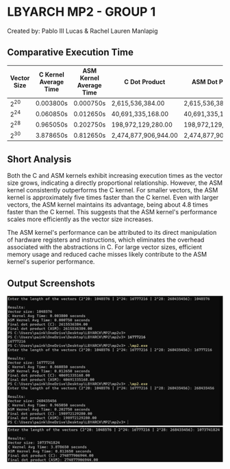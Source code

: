 # LBYARCH MP2 - GROUP 1
Created by: Pablo III Lucas & Rachel Lauren Manlapig

## Comparative Execution Time

| Vector Size | C Kernel Average Time | ASM Kernel Average Time | C Dot Product | ASM Dot Product |
| --- | ----------- | ----------| ----- | ----- |
|2<sup>20</sup> | 0.003800s | 0.000750s | 2,615,536,384.00 | 2,615,536,384.00 |
|2<sup>24</sup> | 0.060850s | 0.012650s | 40,691,335,168.00 | 40,691,335,168.00 |
|2<sup>28</sup> | 0.965050s | 0.202750s | 198,972,129,280.00 | 198,972,129,280.00 |
|2<sup>30</sup> | 3.878650s | 0.812650s | 2,474,877,906,944.00 | 2,474,877,906,944.00 |

## Short Analysis
Both the C and ASM kernels exhibit increasing execution times as the vector size grows, indicating a directly proportional relationship. However, the ASM kernel consistently outperforms the C kernel. For smaller vectors, the ASM kernel is approximately five times faster than the C kernel. Even with larger vectors, the ASM kernel maintains its advantage, being about 4.8 times faster than the C kernel. This suggests that the ASM kernel's performance scales more efficiently as the vector size increases.

The ASM kernel's performance can be attributed to its direct manipulation of hardware registers and instructions, which eliminates the overhead associated with the abstractions in C. For large vector sizes, efficient memory usage and reduced cache misses likely contribute to the ASM kernel's superior performance.

## Output Screenshots
![alt text](<vectors raise to 20 to 28.png>)
![alt text](<vector raise to 30.png>)
